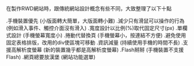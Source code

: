 
在製作RWD網站時，跟傳統網站設計概念有些不同，大致整理了以下十點

.手機裝置優先 (小版面轉大簡單，大版面轉小難)
.減少只有滑鼠可以操作的行為 (例如滑入事件、觸控介面沒有滑入)
.寬度設計以比例(%)取代固定尺寸(px)
.單欄式設計 (手機螢幕寬度小)
.捲動代替換頁 (手機螢幕小，按連結不方便)
.避免使用固定表格排版，改用的div使區塊可移動
.資訊減量 (持續使用手機的時間不長)
.支援高解析度螢幕 (新的裝置幾乎都是高解析度螢幕)
.Flash掰掰 (手機裝置不支援Flash)
.網頁總要放漢堡 (網站功能選單)
